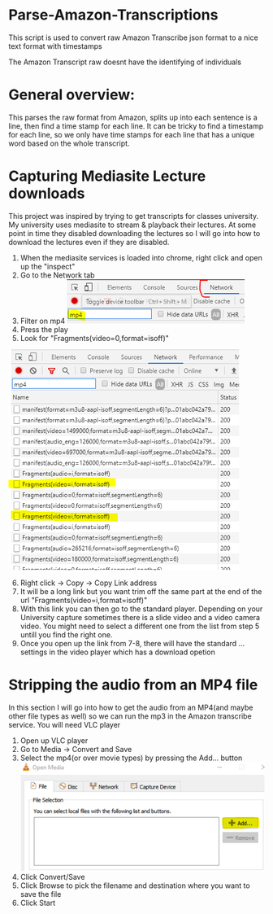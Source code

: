 # Parse-Amazon-Transcriptions

This script is used to convert raw Amazon Transcribe json format to a nice text format with timestamps

The Amazon Transcript raw doesnt have the identifying of individuals

# General overview: 
This parses the raw format from Amazon, splits up into each sentence is a line, then find
a time stamp for each line. It can be tricky to find a timestamp for each line, so we only have time stamps
for each line that has a unique word based on the whole transcript.


# Capturing Mediasite Lecture downloads
This project was inspired by trying to get transcripts for classes university. My university uses 
mediasite to stream & playback their lectures. At some point in time they disabled downloading the lectures
so I will go into how to download the lectures even if they are disabled.
1. When the mediasite services is loaded into chrome, right click and open up the "inspect"
2. Go to the Network tab
3. Filter on mp4 ![](/images/mp4_filter.PNG)
4. Press the play  
5. Look for "Fragments(video=0,format=isoff)"

![GitHub Logo](/images/network_tab.PNG)


6. Right click -> Copy -> Copy Link address
7. It will be a long link but you want trim off the same part at the end of the url "Fragments(video=i,format=isoff)"
8. With this link you can then go to the standard player. Depending on your University capture sometimes there is a slide video
and a video camera video. You might need to select a different one from the list from step 5 untill you find the right one.
9. Once you open up the link from 7-8, there will have the standard ... settings in the video player which has a download opetion

# Stripping the audio from an MP4 file
In this section I will go into how to get the audio from an MP4(and maybe other file types as well) so we can run the mp3
in the Amazon transcribe service. You will need VLC player 
1. Open up VLC player
2. Go to Media -> Convert and Save
3. Select the mp4(or over movie types) by pressing the Add... button ![](/images/add_media.PNG)
4. Click Convert/Save
5. Click Browse to pick the filename and destination where you want to save the file
6. Click Start



